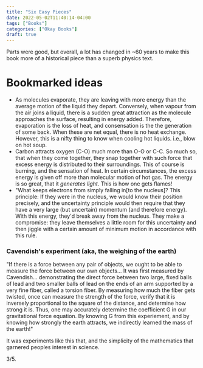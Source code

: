 ```yaml
---
title: "Six Easy Pieces"
date: 2022-05-02T11:40:14-04:00
tags: ["Books"]
categories: ["Okay Books"]
draft: true
---
```


Parts were good, but overall, a lot has changed in ~60 years to make this book more of a historical piece than a superb physics text.

# Bookmarked ideas

* As molecules evaporate, they are leaving with more energy than the average motion of the liquid they depart. Conversely, when vapour from the air joins a liquid, there is a sudden great attraction as the molecule approaches the surface, resulting in energy added. Therefore, evaporation is the loss of heat, and consensation is the the generation of some back. When these are net equal, there is no heat exchange. However, this is a nifty thing to know when cooling hot liquids. i.e., blow on hot soup. 
* Carbon attracts oxygen (C-O) much more than O-O or C-C. So much so, that when they come together, they snap together with such force that excess energy is distributed to their surroundings. This of course is burning, and the sensation of heat. In certain circumstances, the excess energy is given off more than molecular motion of hot gas. The energy is so great, that it *generates light*. This is how one gets flames!
* "What keeps electrons from simply falling in[to the nucleus]? This principle: If they were in the nucleus, we would know their position precisely, and the uncertainty principle would then require that they have a very large (but uncertain) momentum (and therefore energy). With this energy, they'd break away from the nucleus. They make a compromise: they leave themselves a little room for this uncertainty and then jiggle with a certain amount of minimum motion in accordance with this rule.

### Cavendish's experiment (aka, the weighing of the earth)
"If there is a force between any pair of objects, we ought to be able to measure the force between our own objects... It was first measured by Cavendish... demonstrating the direct force between two large, fixed balls of lead and two smaller balls of lead on the ends of an arm supported by a very fine fiber, called a torsion fiber. By measuring how much the fiber gets twisted, once can measure the strength of the force, verify that it is inversely proportional to the square of the distance, and determine how strong it is. Thus, one may accurately determine the coefficient G in our gravitational force equation. By knowing G from this experiement, and by knowing how strongly the earth attracts, we indirectly learned the mass of the earth!"

It was experiments like this that, and the simplicity of the mathematics that garnered peoples interest in science.

3/5.

